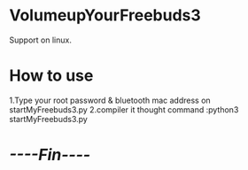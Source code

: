 # VolumeupYourFreebuds3
Support on linux.
# How to use
  1.Type your root password & bluetooth mac address on startMyFreebuds3.py
  2.compiler it thought command :python3 startMyFreebuds3.py
# *----Fin----*

